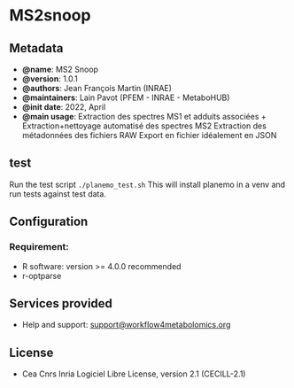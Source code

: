 # MS2snoop


Metadata
-----------

 * **@name**: MS2 Snoop
 * **@version**: 1.0.1
 * **@authors**: Jean François Martin (INRAE)
 * **@maintainers**: Lain Pavot (PFEM - INRAE - MetaboHUB)
 * **@init date**: 2022, April
 * **@main usage**:
Extraction des spectres MS1 et adduits associées + Extraction+nettoyage
automatisé des spectres MS2
Extraction des métadonnées des fichiers RAW
Export en fichier idéalement en JSON


test
-----------

Run the test script `./planemo_test.sh`
This will install planemo in a venv and run tests against test data.


Configuration
-----------

### Requirement:
 * R software: version >= 4.0.0 recommended
 * r-optparse


Services provided
-----------

 * Help and support: support@workflow4metabolomics.org


License
-----------

 * Cea Cnrs Inria Logiciel Libre License, version 2.1 (CECILL-2.1)
